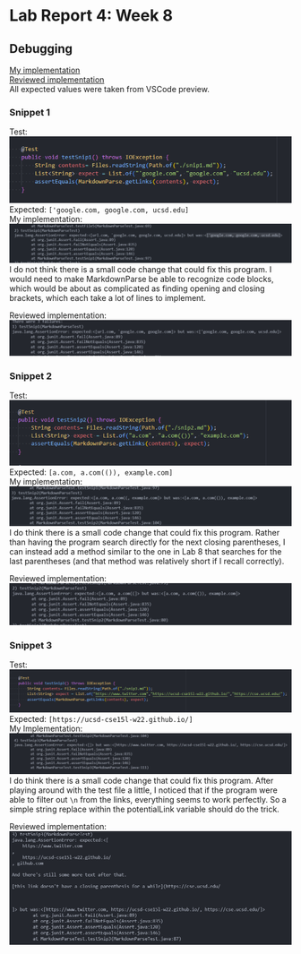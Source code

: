 # Lab Report 4: Week 8

## Debugging

[My implementation](https://github.com/benjxia/markdown-parse)
<br>
[Reviewed implementation](https://github.com/5ean-github/markdown-parse)
<br>
All expected values were taken from VSCode preview.
### Snippet 1
Test: <br>
![image](./assets/report-4/snip1-test.png) <br>
Expected: `['google.com, google.com, ucsd.edu]` <br>
My implementation: <br>
![image](./assets/report-4/snip1-p.png)
I do not think there is a small code change that could fix this program. I would need to make
MarkdownParse be able to recognize code blocks, which would be about as complicated as finding opening and
closing brackets, which each take a lot of lines to implement.

Reviewed implementation: <br>
![image](./assets/report-4/snip1-r.png)
### Snippet 2
Test: <br>
![image](./assets/report-4/snip2-test.png) <br>
Expected: `[a.com, a.com(()), example.com]` <br>
My implementation: <br>
![image](./assets/report-4/snip2-p.png)
I do think there is a small code change that could fix this program. Rather than having the program search
directly for the next closing parentheses, I can instead add a method similar to the one in Lab 8 that searches for
the last parentheses (and that method was relatively short if I recall correctly).

Reviewed implementation: <br>
![image](./assets/report-4/snip2-r.png)
### Snippet 3
Test: <br>
![image](./assets/report-4/snip3-test.png) <br>
Expected: `[https://ucsd-cse15l-w22.github.io/]` <br>
My Implementation: <br>
![image](./assets/report-4/snip3-p.png)
I do think there is a small code change that could fix this program. After playing around with the test file
a little, I noticed that if the program were able to filter out `\n` from the links, everything seems to work perfectly. So a simple string replace within the potentialLink variable should do the trick. 
<br>

Reviewed implementation: <br>
![image](./assets/report-4/snip3-r.png)